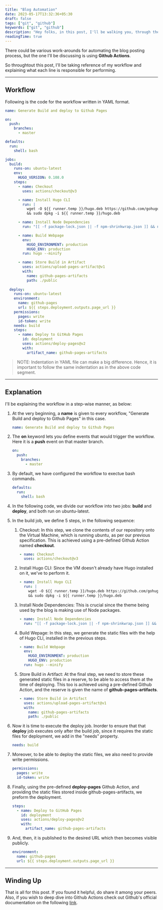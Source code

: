 ```yaml
---
title: "Blog Automation"
date: 2023-05-17T13:32:36+05:30
draft: false
tags: ["git", "github"]
keywords: ["git", "github"]
description: "Hey folks, in this post, I'll be walking you, through the steps, I took to automate the blog that you're reading right now. So what are your waiting for, hop in!"
readingTime: true
---
```


There could be various work-arounds for automating the blog posting process, but the one I'll be discussing is using **Github Actions**.

So throughtout this post, I'll be taking reference of my workflow and explaining what each line is responsible for performing.

---

## Workflow

Following is the code for the workflow written in YAML format. 

```yaml
name: Generate Build and deploy to Github Pages

on:
  push:
    branches:
      - master

defaults:
  run:
    shell: bash

jobs:
  build:
    runs-on: ubuntu-latest
    env:
      HUGO_VERSION: 0.108.0
    steps:
      - name: Checkout
        uses: actions/checkout@v3

      - name: Install Hugo CLI
        run: |
          wget -O ${{ runner.temp }}/hugo.deb https://github.com/gohugoio/hugo/releases/download/v${HUGO_VERSION}/hugo_extended_${HUGO_VERSION}_linux-amd64.deb \
          && sudo dpkg -i ${{ runner.temp }}/hugo.deb

      - name: Install Node Dependencies
        run: "[[ -f package-lock.json || -f npm-shrinkwrap.json ]] && npm ci || true"

      - name: Build Webpage
        env:
          HUGO_ENVIRONMENT: production
          HUGO_ENV: production
        run: hugo --minify

      - name: Store Build in Artifact
        uses: actions/upload-pages-artifact@v1
        with:
          name: github-pages-artifacts
          path: ./public
  
  deploy:
    runs-on: ubuntu-latest
    environment:
      name: github-pages
      url: ${{ steps.deployment.outputs.page_url }}
    permissions:
      pages: write
      id-token: write
    needs: build
    steps:
      - name: Deploy to GitHub Pages
        id: deployment
        uses: actions/deploy-pages@v2
        with:
          artifact_name: github-pages-artifacts
```

> NOTE: Indentation in YAML file can make a big difference. Hence, it is important to follow the same indentation as in the above code segment.

---

## Explanation

I'll be explaining the workflow in a step-wise manner, as below:

1. At the very beginning, a **name** is given to every workflow, "Generate Build and deploy to Github Pages" in this case.

    ```yaml
    name: Generate Build and deploy to Github Pages
    ```

2. The **on** keyword lets you define events that would trigger the workflow. Here it is a **push** event on that master branch.

    ```yaml
    on:
      push:
        branches:
          - master
    ```

3. By default, we have configured the workflow to exectue bash commands.

    ```yaml
    defaults:
      run:
        shell: bash
    ```

4. In the following code, we divide our workflow into two jobs: **build** and **deploy**, and both run on ubuntu-latest.

5. In the build job, we define 5 steps, in the following sequence:

    1. Checkout: In this step, we clone the contents of our repository onto the Virtual Machine, which is running ubuntu, as per our previous specification. This is achieved using a pre-defined Github Action named **checkout**.

        ```yaml
        - name: Checkout
          uses: actions/checkout@v3
        ```
    
    2. Install Hugo CLI: Since the VM doesn't already have Hugo installed on it, we've to perform it.

        ```yaml
        - name: Install Hugo CLI
          run: |
            wget -O ${{ runner.temp }}/hugo.deb https://github.com/gohugoio/hugo/releases/download/v${HUGO_VERSION}/hugo_extended_${HUGO_VERSION}_linux-amd64.deb \
            && sudo dpkg -i ${{ runner.temp }}/hugo.deb
        ```

    3. Install Node Dependencies: This is crucial since the theme being used by the blog is making use of Node packages.

        ```yaml
        - name: Install Node Dependencies
          run: "[[ -f package-lock.json || -f npm-shrinkwrap.json ]] && npm ci || true"
        ```

    4. Build Wepage: In this step, we generate the static files with the help of Hugo CLI, installed in the previous steps.

        ```yaml
        - name: Build Webpage
          env:
            HUGO_ENVIRONMENT: production
            HUGO_ENV: production
          run: hugo --minify
        ```

    5. Store Build in Artifact: At the final step, we need to store these generated static files in a reserve, to be able to access them at the time of deploying. This too is achieved using a pre-defined Github Action, and the reserve is given the name of **github-pages-artifacts**.

        ```yaml
        - name: Store Build in Artifact
          uses: actions/upload-pages-artifact@v1
          with:
            name: github-pages-artifacts
            path: ./public
        ```

6. Now it is time to execute the deploy job. Inorder to ensure that that **deploy** job executes only after the build job, since it requires the static files for deployment, we add in the "needs" property.

    ```yaml
    needs: build
    ```

7. Moreover, to be able to deploy the static files, we also need to provide write permissions.

    ```yaml
    permissions:
      pages: write
      id-token: write
    ```

8. Finally, using the pre-defined **deploy-pages** Github Action, and providing the static files stored inside github-pages-artifacts, we preform the deployment.

    ```yaml
    steps:
      - name: Deploy to GitHub Pages
        id: deployment
        uses: actions/deploy-pages@v2
        with:
          artifact_name: github-pages-artifacts
    ```

9. And, then, it is published to the desired URL which then becomes visible publicly.

    ```yaml
    environment:
      name: github-pages
      url: ${{ steps.deployment.outputs.page_url }}
    ```

---

## Winding Up

That is all for this post. If you found it helpful, do share it among your peers. Also, if you wish to deep dive into Github Actions check out Github's official documentation on the following [link](https://docs.github.com/en/actions).